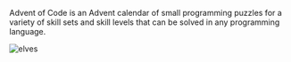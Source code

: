 Advent of Code is an Advent calendar of small programming puzzles for a variety of skill sets and skill levels that can be solved in any programming language.

![elves](https://user-images.githubusercontent.com/78703351/205515056-b6063550-4560-42ac-b92a-d7928fe0aa11.png)
